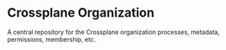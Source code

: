 # Crossplane Organization

A central repository for the Crossplane organization processes, metadata, permissions, membership,
etc.
